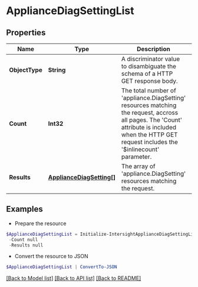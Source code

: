 # ApplianceDiagSettingList
## Properties

Name | Type | Description | Notes
------------ | ------------- | ------------- | -------------
**ObjectType** | **String** | A discriminator value to disambiguate the schema of a HTTP GET response body. | 
**Count** | **Int32** | The total number of &#39;appliance.DiagSetting&#39; resources matching the request, accross all pages. The &#39;Count&#39; attribute is included when the HTTP GET request includes the &#39;$inlinecount&#39; parameter. | [optional] 
**Results** | [**ApplianceDiagSetting[]**](ApplianceDiagSetting.md) | The array of &#39;appliance.DiagSetting&#39; resources matching the request. | [optional] 

## Examples

- Prepare the resource
```powershell
$ApplianceDiagSettingList = Initialize-IntersightApplianceDiagSettingList  -ObjectType null `
 -Count null `
 -Results null
```

- Convert the resource to JSON
```powershell
$ApplianceDiagSettingList | ConvertTo-JSON
```

[[Back to Model list]](../README.md#documentation-for-models) [[Back to API list]](../README.md#documentation-for-api-endpoints) [[Back to README]](../README.md)

